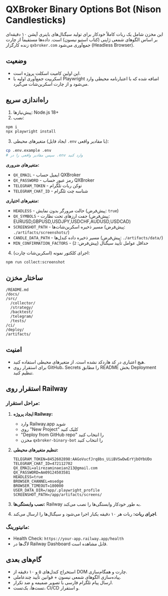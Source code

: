 # QXBroker Binary Options Bot (Nison Candlesticks)

این مخزن شامل یک ربات کاملاً خودکار برای تولید سیگنال‌های باینری آپشن ۱۰ دقیقه‌ای بر اساس الگوهای شمعی ژاپنی (کتاب استیو نیسون) است. داده‌ها مستقیماً از چارت زنده کارگزار `qxbroker.com` جمع‌آوری می‌شود (Headless Browser).

## وضعیت
- این اولین کامیت اسکلت پروژه است.
- اسکریپت جمع‌آوری اولیه با Playwright اضافه شده که با اعتبارنامه محیطی وارد می‌شود و از چارت اسکرین‌شات می‌گیرد.

## راه‌اندازی سریع
1) پیش‌نیازها: Node.js 18+
2) نصب:
```bash
npm i
npx playwright install
```
3) متغیرهای محیطی (ایجاد فایل `.env` با مقادیر واقعی):
```bash
cp .env.example .env
# سپس مقادیر واقعی را در .env وارد کنید
```

**متغیرهای ضروری:**
- `QX_EMAIL` - ایمیل حساب QXBroker
- `QX_PASSWORD` - رمز عبور حساب QXBroker  
- `TELEGRAM_TOKEN` - توکن ربات تلگرام
- `TELEGRAM_CHAT_ID` - شناسه چت تلگرام

**متغیرهای اختیاری:**
- `HEADLESS` - حالت مرورگر بدون نمایش (پیش‌فرض: `true`)
- `QX_SYMBOLS` - جفت ارزهای تحت نظارت (پیش‌فرض: EURUSD,GBPUSD,USDJPY,USDCHF,AUDUSD,USDCAD)
- `SCREENSHOT_PATH` - مسیر ذخیره اسکرین‌شات‌ها (پیش‌فرض: `./artifacts/screenshots/`)
- `CANDLE_DATA_PATH` - مسیر ذخیره داده کندل‌ها (پیش‌فرض: `./artifacts/data/`)
- `MIN_CONFIRMATION_FACTORS` - حداقل عوامل تأیید سیگنال (پیش‌فرض: `2`)

4) اجرای کلکتور نمونه (اسکرین‌شات چارت):
```bash
npm run collect:screenshot
```

## ساختار مخزن
```
/README.md
/docs/
/src/
  /collector/
  /strategy/
  /backtest/
  /telegram/
  /tests/
/ci/
/deploy/
/artifacts/
```

## امنیت
- هیچ اعتباری در کد هاردکد نشده است. از متغیرهای محیطی استفاده کنید.
- برای استقرار روی GitHub، Secrets را مطابق README بخش Deployment تنظیم کنید.

## استقرار روی Railway

### مراحل استقرار:

1. **ایجاد پروژه Railway:**
   - وارد Railway.app شوید
   - روی "New Project" کلیک کنید
   - "Deploy from GitHub repo" را انتخاب کنید
   - مخزن `qxbroker-binary-bot` را انتخاب کنید

2. **تنظیم متغیرهای محیطی:**
   ```
   TELEGRAM_TOKEN=8452602898:AAGoVucfJrq8bs_UiiBVSwDwErYjbOYbUDo
   TELEGRAM_CHAT_ID=472112702
   QX_EMAIL=alirezaminaeian213@gmail.com
   QX_PASSWORD=Am09124503581
   HEADLESS=true
   BROWSER_CHANNEL=msedge
   BROWSER_TIMEOUT=180000
   USER_DATA_DIR=/app/.playwright_profile
   SCREENSHOT_PATH=/app/artifacts/screens/
   ```

3. **نصب وابستگی‌ها:**
   Railway به طور خودکار وابستگی‌ها را نصب می‌کند.

4. **اجرای ربات:**
   ربات هر ۱۰ دقیقه یکبار اجرا می‌شود و سیگنال‌ها را ارسال می‌کند.

### مانیتورینگ:
- Health Check: `https://your-app.railway.app/health`
- لاگ‌ها در Railway Dashboard قابل مشاهده است.

## گام‌های بعدی
- استخراج کندل‌های ۵ و ۱۰ دقیقه از DOM چارت و همگام‌سازی.
- پیاده‌سازی الگوهای شمعی نیسون + قوانین تأیید چندعاملی.
- ارسال پیام تلگرام فارسی با تصویر ضمیمه و ضد تکرار.
- تست‌ها، بک‌تست، CI/CD و استقرار.